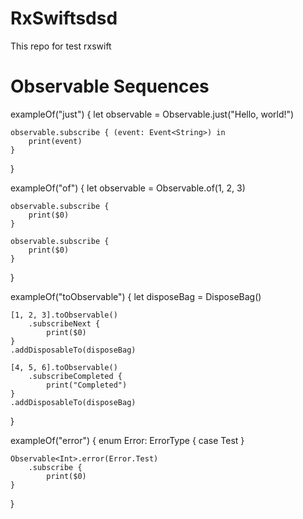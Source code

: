 # RxSwiftsdsd
This repo for test rxswift

# Observable Sequences
exampleOf("just") {
    let observable = Observable.just("Hello, world!")
    
    observable.subscribe { (event: Event<String>) in
        print(event)
    }
}

exampleOf("of") {
    let observable = Observable.of(1, 2, 3)
    
    observable.subscribe {
        print($0)
    }
    
    observable.subscribe {
        print($0)
    }

}

exampleOf("toObservable") {
    let disposeBag = DisposeBag()
    
    [1, 2, 3].toObservable()
        .subscribeNext {
            print($0)
    }
    .addDisposableTo(disposeBag)
    
    [4, 5, 6].toObservable()
        .subscribeCompleted {
            print("Completed")
    }
    .addDisposableTo(disposeBag)
}

exampleOf("error") {
    enum Error: ErrorType {
        case Test
    }
    
    Observable<Int>.error(Error.Test)
        .subscribe {
            print($0)
    }
}

